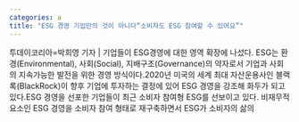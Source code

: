 ```yaml
---
categories: a
title: "ESG 경영 기업만의 것이 아니다“소비자도 ESG 참여할 수 있어요”"
---
```

투데이코리아=박희영 기자 | 기업들이 ESG경영에 대한 영역 확장에 나섰다. ESG는 환경(Environmental), 사회(Social), 지배구조(Governance)의 약자로서 기업과 사회의 지속가능한 발전을 위한 경영 방식이다.2020년 미국의 세계 최대 자산운용사인 블랙록(BlackRock)이 향후 기업에 투자하는 결정에 있어 ESG 경영을 강조해 화두가 되고 있다.ESG 경영을 선포한 기업들이 최근 소비자 참여형 ESG를 선보이고 있다. 비재무적 요소인 ESG 경영을 소비자 참여 형태로 재구축하면서 ESG가 소비자의 삶의